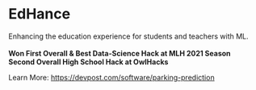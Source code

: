# EdHance
Enhancing the education experience for students and teachers with ML.
<br/>
<br/>
<b>Won First Overall & Best Data-Science Hack at MLH 2021 Season 
<br/>
Second Overall High School Hack at OwlHacks</b>

Learn More: https://devpost.com/software/parking-prediction
